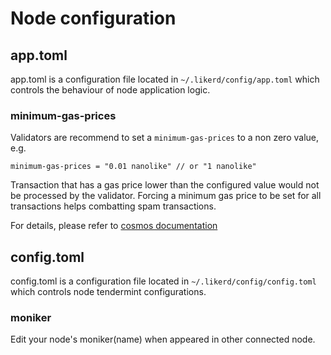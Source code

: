# Node configuration

## app.toml

app.toml is a configuration file located in `~/.likerd/config/app.toml` which controls the behaviour of node application logic.

### minimum-gas-prices

Validators are recommend to set a `minimum-gas-prices` to a non zero value,  e.g. 

```text
minimum-gas-prices = "0.01 nanolike" // or "1 nanolike"
```

Transaction that has a gas price lower than the configured value would not be processed by the validator. Forcing a minimum gas price to be set for all transactions helps combatting spam transactions.

For details, please refer to [cosmos documentation](https://docs.cosmos.network/v0.39/modules/auth/01_concepts.html)

## config.toml

config.toml is a configuration file located in `~/.likerd/config/config.toml` which controls node tendermint configurations.

### moniker

Edit your node's moniker\(name\) when appeared in other connected node.

